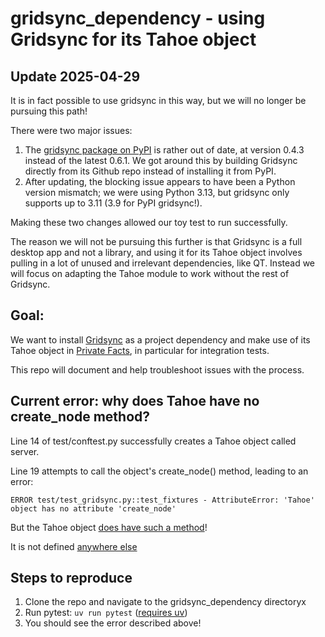 # gridsync_dependency - using Gridsync for its Tahoe object
## Update 2025-04-29
It is in fact possible to use gridsync in this way, but we will no longer be pursuing this path!

There were two major issues:
1. The [gridsync package on PyPI](https://pypi.org/project/gridsync/) is rather out of date, at version 0.4.3 instead of the latest 0.6.1. We got around this by building Gridsync directly from its Github repo instead of installing it from PyPI.
2. After updating, the blocking issue appears to have been a Python version mismatch; we were using Python 3.13, but gridsync only supports up to 3.11 (3.9 for PyPI gridsync!).

Making these two changes allowed our toy test to run successfully.

The reason we will not be pursuing this further is that Gridsync is a full desktop app and not a library, and using it for its Tahoe object involves pulling in a lot of unused and irrelevant dependencies, like QT. Instead we will focus on adapting the Tahoe module to work without the rest of Gridsync.

## Goal:
We want to install [Gridsync](https://github.com/gridsync/gridsync) as a project dependency and make use of its Tahoe object in [Private Facts](https://github.com/blaisep/private_facts), in particular for integration tests.

This repo will document and help troubleshoot issues with the process.

## Current error: why does Tahoe have no create_node method?
Line 14 of test/conftest.py successfully creates a Tahoe object called server.

Line 19 attempts to call the object's create_node() method, leading to an error:

```ERROR test/test_gridsync.py::test_fixtures - AttributeError: 'Tahoe' object has no attribute 'create_node'```

But the Tahoe object [does have such a method](https://github.com/gridsync/gridsync/blob/29edd61fa7dbd856fe757f0f11e911ebf6a44cab/gridsync/tahoe.py#L420)!

It is not defined [anywhere else](https://imgur.com/carbon-110dlO2)

## Steps to reproduce
1. Clone the repo and navigate to the gridsync_dependency directoryx
2. Run pytest: `uv run pytest` ([requires uv](https://docs.astral.sh/uv/))
3. You should see the error described above!
